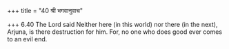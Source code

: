 +++
title = "40 श्री भगवानुवाच"

+++
6.40 The Lord said Neither here (in this world) nor there (in the next),
Arjuna, is there destruction for him. For, no one who does good ever
comes to an evil end.
